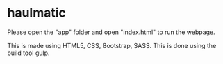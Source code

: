 # haulmatic
 Please open the "app" folder and open "index.html" to run the webpage.
 
 This is made using HTML5, CSS, Bootstrap, SASS. This is done using the build tool gulp.
